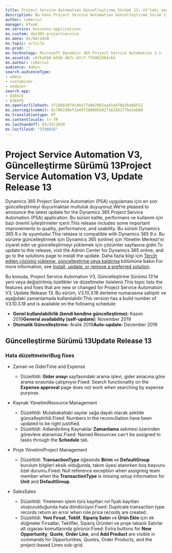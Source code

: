 ```yaml
---
title: Project Service Automation Güncelleştirme Sürümü 13, V3'teki yenilikler
description: Bu konu Project Service Automation Güncelleştirme Sürüm 13, V3'teki yenilikler hakkında bilgi sağlar.
author: ruhercul
manager: kfend
ms.service: business-applications
ms.custom: dyn365-projectservice
ms.date: 02/04/2020
ms.topic: article
ms.prod: ''
ms.technology: Microsoft Dynamics 365 Project Service Automation 3.x
ms.assetid: c6f6a5b6-b5bb-467c-b7c7-7fb962504c6d
ms.author: ruhercul
audience: Admin
search.audienceType:
- admin
- customizer
- enduser
search.app:
- D365CE
- D365PS
ms.openlocfilehash: 5f1b6b3879c94a77ab62082aad1e470a3ba66552
ms.sourcegitcommit: 8c786230ef2a497280885b827162561776e2eb00
ms.translationtype: HT
ms.contentlocale: tr-TR
ms.lasthandoff: 03/24/2020
ms.locfileid: "3756635"
---
```

# <a name="project-service-automation-v3-update-release-13"></a><span data-ttu-id="069d4-103">Project Service Automation V3, Güncelleştirme Sürümü 13</span><span class="sxs-lookup"><span data-stu-id="069d4-103">Project Service Automation V3, Update Release 13</span></span>
<span data-ttu-id="069d4-104">Dynamics 365 Project Service Automation (PSA) uygulaması için en son güncelleştirmeyi duyurmaktan mutluluk duyuyoruz.</span><span class="sxs-lookup"><span data-stu-id="069d4-104">We’re pleased to announce the latest update for the Dynamics 365 Project Service Automation (PSA) application.</span></span> <span data-ttu-id="069d4-105">Bu sürüm kalite, performans ve kullanım için bazı önemli iyileştirmeler içerir.</span><span class="sxs-lookup"><span data-stu-id="069d4-105">This release includes some important improvements to quality, performance, and usability.</span></span> <span data-ttu-id="069d4-106">Bu sürüm Dynamics 365 9.x ile uyumludur.</span><span class="sxs-lookup"><span data-stu-id="069d4-106">This release is compatible with Dynamics 365 9.x.</span></span> <span data-ttu-id="069d4-107">Bu sürüme güncelleştirmek için Dynamics 365 (online) için Yönetim Merkezi'ni ziyaret edin ve güncelleştirmeyi yüklemek için çözümler sayfasına gidin.</span><span class="sxs-lookup"><span data-stu-id="069d4-107">To update to this release, visit the Admin Center for Dynamics 365 online, and go to the solutions page to install the update.</span></span> <span data-ttu-id="069d4-108">Daha fazla bilgi için [Tercih edilen çözümü yükleme, güncelleştirme veya kaldırma](https://docs.microsoft.com/power-platform/admin/install-remove-preferred-solution) bölümüne bakın.</span><span class="sxs-lookup"><span data-stu-id="069d4-108">For more information, see [Install, update, or remove a preferred solution](https://docs.microsoft.com/power-platform/admin/install-remove-preferred-solution).</span></span>

<span data-ttu-id="069d4-109">Bu konuda, Project Service Automation V3, Güncelleştirme Sürümü 13'te yeni veya değiştirilmiş özellikler ve düzeltmeler listelenir.</span><span class="sxs-lookup"><span data-stu-id="069d4-109">This topic lists the features and fixes that are new or changed for Project Service Automation V3, Update Release 13.</span></span> <span data-ttu-id="069d4-110">Bu sürüm, V3.10.3.18 derleme numarasına sahiptir ve aşağıdaki zamanlamada kullanılabilir:</span><span class="sxs-lookup"><span data-stu-id="069d4-110">This version has a build number of V3.10.3.18 and is available on the following schedule:</span></span>

- <span data-ttu-id="069d4-111">**Genel kullanılabilirlik (kendi kendine güncelleştirme):** Kasım 2019</span><span class="sxs-lookup"><span data-stu-id="069d4-111">**General availability (self-update):** November 2019</span></span>
- <span data-ttu-id="069d4-112">**Otomatik Güncelleştirme:** Aralık 2019</span><span class="sxs-lookup"><span data-stu-id="069d4-112">**Auto-update:** December 2019</span></span>


## <a name="update-release-13"></a><span data-ttu-id="069d4-113">Güncelleştirme Sürümü 13</span><span class="sxs-lookup"><span data-stu-id="069d4-113">Update Release 13</span></span> 

### <a name="bug-fixes"></a><span data-ttu-id="069d4-114">Hata düzeltmeleri</span><span class="sxs-lookup"><span data-stu-id="069d4-114">Bug fixes</span></span>

- <span data-ttu-id="069d4-115">Zaman ve Gider</span><span class="sxs-lookup"><span data-stu-id="069d4-115">Time and Expense</span></span>

     - <span data-ttu-id="069d4-116">Düzeltildi: **Gider onayı** sayfasındaki arama işlevi, gider amacına göre arama sırasında çalışmıyor.</span><span class="sxs-lookup"><span data-stu-id="069d4-116">Fixed: Search functionality on the **Expense approval** page does not work when searching by expense purpose.</span></span>

- <span data-ttu-id="069d4-117">Kaynak Yönetimi</span><span class="sxs-lookup"><span data-stu-id="069d4-117">Resource Management</span></span>

     - <span data-ttu-id="069d4-118">Düzeltildi: Mutabakattaki sayılar sağa dayalı olacak şekilde güncelleştirildi.</span><span class="sxs-lookup"><span data-stu-id="069d4-118">Fixed: Numbers in the reconciliation have been updated to be right justified.</span></span>
     - <span data-ttu-id="069d4-119">Düzeltildi: Adlandırılmış Kaynaklar **Zamanlama** sekmesi üzerinden görevlere atanamaz.</span><span class="sxs-lookup"><span data-stu-id="069d4-119">Fixed: Named Resources can't be assigned to tasks through the **Schedule** tab.</span></span>

- <span data-ttu-id="069d4-120">Proje Yönetimi</span><span class="sxs-lookup"><span data-stu-id="069d4-120">Project Management</span></span>

     - <span data-ttu-id="069d4-121">Düzeltildi: **TransactionType** öğesinde **Birim** ve **DefaultGroup** kurulum bilgileri eksik olduğunda, takım üyesi atanırken boş başvuru özel durumu.</span><span class="sxs-lookup"><span data-stu-id="069d4-121">Fixed: Null reference exception when assigning team member when the **TransactionType** is missing setup information for **Unit** and **DefaultGroup**.</span></span>

- <span data-ttu-id="069d4-122">Sales</span><span class="sxs-lookup"><span data-stu-id="069d4-122">Sales</span></span>

     - <span data-ttu-id="069d4-123">Düzeltildi: Yinelenen işlem türü kayıtları rol fiyatı kayıtları oluşturulduğunda hata döndürüyor.</span><span class="sxs-lookup"><span data-stu-id="069d4-123">Fixed: Duplicate transaction type records return an error when role price records are created.</span></span>
     - <span data-ttu-id="069d4-124">Düzeltildi: **Yeni Fırsat**, **Teklif**, **Sipariş Satırı** ve **Ürün Ekle** için ek düğmeler Fırsatlar, Teklifler, Sipariş Ürünleri ve proje tabanlı Satırlar alt ızgarası komutlarında görünür.</span><span class="sxs-lookup"><span data-stu-id="069d4-124">Fixed: Extra buttons for **New Opportunity**, **Quote**, **Order Line**, and **Add Product** are visible in commands for Opportunities, Quotes, Order Products, and the project-based Lines sub-grid.</span></span>


